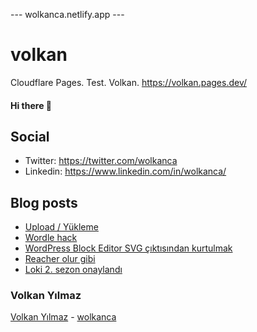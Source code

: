---  wolkanca.netlify.app ---
# volkan
Cloudflare Pages. Test. Volkan. https://volkan.pages.dev/

#### Hi there 👋

## Social
- Twitter: https://twitter.com/wolkanca
- Linkedin: https://www.linkedin.com/in/wolkanca/


## Blog posts
<!-- BLOG-POST-LIST:START -->
- [Upload / Yükleme](https://wolkanca.com/upload-yukleme/)
- [Wordle hack](https://wolkanca.com/wordle-hack/)
- [WordPress Block Editor SVG çıktısından kurtulmak](https://wolkanca.com/wordpress-block-editor-svg-ciktisindan-kurtulmak/)
- [Reacher olur gibi](https://wolkanca.com/reacher-olur-gibi/)
- [Loki 2. sezon onaylandı](https://wolkanca.com/loki-2-sezon-onaylandi/)
<!-- BLOG-POST-LIST:END -->


### Volkan Yılmaz

[Volkan Yılmaz](https://volkanyilmaz.com.tr/) - [wolkanca](https://wolkanca.com/)

